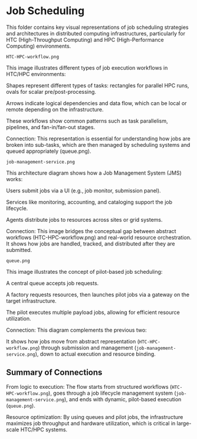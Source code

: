 # Job Scheduling
This folder contains key visual representations of job scheduling strategies and architectures in distributed computing infrastructures, particularly for HTC (High-Throughput Computing) and HPC (High-Performance Computing) environments.

`HTC-HPC-workflow.png`

This image illustrates different types of job execution workflows in HTC/HPC environments:

Shapes represent different types of tasks: rectangles for parallel HPC runs, ovals for scalar pre/post-processing.

Arrows indicate logical dependencies and data flow, which can be local or remote depending on the infrastructure.

These workflows show common patterns such as task parallelism, pipelines, and fan-in/fan-out stages.

Connection: This representation is essential for understanding how jobs are broken into sub-tasks, which are then managed by scheduling systems and queued appropriately (queue.png).

`job-management-service.png`

This architecture diagram shows how a Job Management System (JMS) works:

Users submit jobs via a UI (e.g., job monitor, submission panel).

Services like monitoring, accounting, and cataloging support the job lifecycle.

Agents distribute jobs to resources across sites or grid systems.

Connection: This image bridges the conceptual gap between abstract workflows (HTC-HPC-workflow.png) and real-world resource orchestration. It shows how jobs are handled, tracked, and distributed after they are submitted.

`queue.png`

This image illustrates the concept of pilot-based job scheduling:

A central queue accepts job requests.

A factory requests resources, then launches pilot jobs via a gateway on the target infrastructure.

The pilot executes multiple payload jobs, allowing for efficient resource utilization.

Connection: This diagram complements the previous two:

It shows how jobs move from abstract representation (`HTC-HPC-workflow.png`) through submission and management (`job-management-service.png`), down to actual execution and resource binding.

## Summary of Connections

From logic to execution: The flow starts from structured workflows (`HTC-HPC-workflow.png`), goes through a job lifecycle management system (`job-management-service.png`), and ends with dynamic, pilot-based execution (`queue.png`).

Resource optimization: By using queues and pilot jobs, the infrastructure maximizes job throughput and hardware utilization, which is critical in large-scale HTC/HPC systems.

